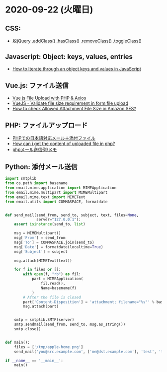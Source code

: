 # 2020-09-22 (火曜日)

## CSS:

- [脱jQuery .addClass() .hasClass() .removeClass() .toggleClass() ](https://q-az.net/none-jquery-addclass-has-remove-toggle/)

## Javascript: Object: keys, values, entries

- [How to Iterate through an object keys and values in JavaScript](https://attacomsian.com/blog/javascript-iterate-objects)

## Vue.js: ファイル送信

- [Vue js File Upload with PHP & Axios](https://www.webslesson.info/2020/04/vue-js-file-upload-with-php-axios.html)
- [VueJS - Validate file size requirement in form file upload](https://stackoverflow.com/questions/52142997/vuejs-validate-file-size-requirement-in-form-file-upload)
- [How to check Allowed Attachment File Size in Amazon SES?](https://stackoverflow.com/questions/19198700/how-to-check-allowed-attachment-file-size-in-amazon-ses)

## PHP: ファイルアップロード

- [PHPでの日本語対応メール＋添付ファイル](https://qiita.com/mag2/items/4bf2506c1db421c14064)
- [How can i get the content of uploaded file in php?](https://stackoverflow.com/questions/10459864/how-can-i-get-the-content-of-uploaded-file-in-php)
- [phpメール送信例/メモ](https://qiita.com/KanaeYou/items/b096f8be1f5bbc5448fa)


## Python: 添付メール送信


~~~py
import smtplib
from os.path import basename
from email.mime.application import MIMEApplication
from email.mime.multipart import MIMEMultipart
from email.mime.text import MIMEText
from email.utils import COMMASPACE, formatdate


def send_mail(send_from, send_to, subject, text, files=None,
              server="127.0.0.1"):
    assert isinstance(send_to, list)

    msg = MIMEMultipart()
    msg['From'] = send_from
    msg['To'] = COMMASPACE.join(send_to)
    msg['Date'] = formatdate(localtime=True)
    msg['Subject'] = subject

    msg.attach(MIMEText(text))

    for f in files or []:
        with open(f, "rb") as fil:
            part = MIMEApplication(
                fil.read(),
                Name=basename(f)
            )
        # After the file is closed
        part['Content-Disposition'] = 'attachment; filename="%s"' % basename(f)
        msg.attach(part)


    smtp = smtplib.SMTP(server)
    smtp.sendmail(send_from, send_to, msg.as_string())
    smtp.close()


def main():
    files = ['/tmp/apple-home.png'] 
    send_mail('you@src.example.com', ['me@dst.example.com'], 'test', 'test', files=files)

if __name__ == '__main__':
    main()
~~~